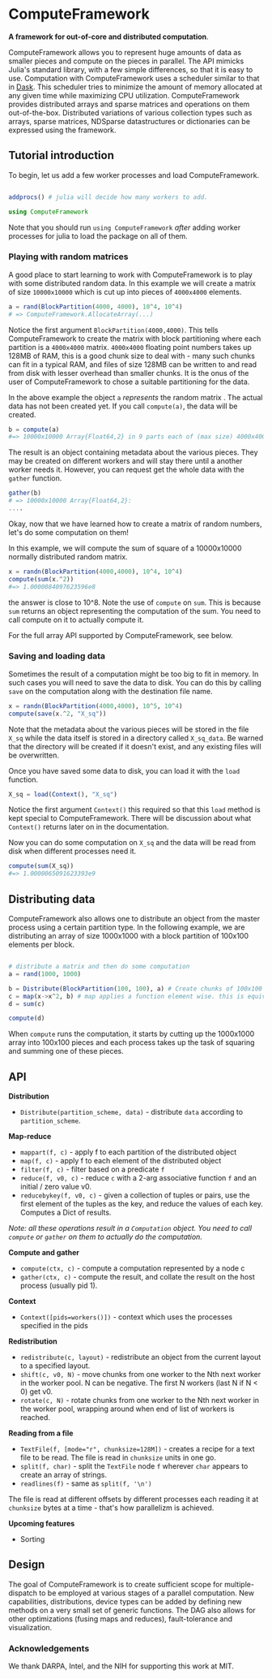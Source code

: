 # ComputeFramework

**A framework for out-of-core and distributed computation**.

ComputeFramework allows you to represent huge amounts of data as smaller pieces and compute on the pieces in parallel. The API mimicks Julia's standard library, with a few simple differences, so that it is easy to use. Computation with ComputeFramework uses a scheduler similar to that in [Dask](http://dask.pydata.org/en/latest/). This scheduler tries to minimize the amount of memory allocated at any given time while maximizing CPU utilization. ComputeFramework provides distributed arrays and sparse matrices and operations on them out-of-the-box. Distributed variations of various collection types such as arrays, sparse matrices, NDSparse datastructures or dictionaries can be expressed using the framework.

## Tutorial introduction

To begin, let us add a few worker processes and load ComputeFramework.

```julia

addprocs() # julia will decide how many workers to add.

using ComputeFramework
```
Note that you should run `using ComputeFramework` *after* adding
worker processes for julia to load the package on all of them.

### Playing with random matrices

A good place to start learning to work with ComputeFramework is to play with some distributed random data.
In this example we will create a matrix of size `10000x10000` which is cut up into pieces of `4000x4000` elements. 

```julia
a = rand(BlockPartition(4000, 4000), 10^4, 10^4)
# => ComputeFramework.AllocateArray(...)
```

Notice the first argument `BlockPartition(4000,4000)`. This tells ComputeFramework to create the matrix with block partitioning where each partition is a `4000x4000` matrix. `4000x4000` floating point numbers takes up 128MB of RAM, this is a good chunk size to deal with - many such chunks can fit in a typical RAM, and files of size 128MB can be written to and read from disk with lesser overhead than smaller chunks. It is the onus of the user of ComputeFramework to chose a suitable partitioning for the data.

In the above example the object `a` *represents* the random matrix . The actual data has not been created yet. If you call `compute(a)`, the data will be created.

```julia
b = compute(a)
#=> 10000x10000 Array{Float64,2} in 9 parts each of (max size) 4000x4000
```

The result is an object containing metadata about the various pieces. They may be created on different workers and will stay there until a another worker needs it. However, you can request get the whole data with the `gather` function.

```julia
gather(b)
# => 10000x10000 Array{Float64,2}:
....
```

Okay, now that we have learned how to create a matrix of random numbers, let's do some computation on them!

In this example, we will compute the sum of square of a 10000x10000 normally distributed random matrix.

```julia
x = randn(BlockPartition(4000,4000), 10^4, 10^4)
compute(sum(x.^2))
#=> 1.0000084097623596e8
```
the answer is close to 10^8. Note the use of `compute` on `sum`. This is because `sum` returns an object representing the computation of the sum. You need to call compute on it to actually compute it.

For the full array API supported by ComputeFramework, see below.

### Saving and loading data

Sometimes the result of a computation might be too big to fit in memory. In such cases you will need to save the data to disk. You can do this by calling `save` on the computation along with the destination file name.

```julia
x = randn(BlockPartition(4000,4000), 10^5, 10^4)
compute(save(x.^2, "X_sq"))
```

Note that the metadata about the various pieces will be stored in the file `X_sq` while the data itself is stored in a directory called `X_sq_data`. Be warned that the directory will be created if it doesn't exist, and any existing files will be overwritten.

Once you have saved some data to disk, you can load it with the `load` function.

```julia
X_sq = load(Context(), "X_sq")
```

Notice the first argument `Context()` this required so that this `load` method is kept special to ComputeFramework. There will be discussion about what `Context()` returns later on in the documentation.

Now you can do some computation on `X_sq` and the data will be read from disk when different processes need it.

```julia
compute(sum(X_sq))
#=> 1.0000065091623393e9
```

## Distributing data

ComputeFramework also allows one to distribute an object from the master process using a certain partition type. In the following example, we are distributing an array of size 1000x1000 with a block partition of 100x100 elements per block.

```julia

# distribute a matrix and then do some computation
a = rand(1000, 1000)

b = Distribute(BlockPartition(100, 100), a) # Create chunks of 100x100 submatrices
c = map(x->x^2, b) # map applies a function element wise. this is equivalent to b.^2
d = sum(c)

compute(d)
```

When `compute` runs the computation, it starts by cutting up the 1000x1000 array into 100x100 pieces and each process takes up the task of squaring and summing one of these pieces.

## API

**Distribution**

- `Distribute(partition_scheme, data)` - distribute `data` according to `partition_scheme`.

**Map-reduce**

- `mappart(f, c)` - apply f to each partition of the distributed object
- `map(f, c)` - apply f to each element of the distributed object
- `filter(f, c)` - filter based on a predicate `f`
- `reduce(f, v0, c)` - reduce `c` with a 2-arg associative function `f` and an initial / zero value v0.
- `reducebykey(f, v0, c)` - given a collection of tuples or pairs, use the first element of the tuples as the key, and reduce the values of each key. Computes a Dict of results.

*Note: all these operations result in a `Computation` object. You need to call `compute` or `gather` on them to actually do the computation.*

**Compute and gather**

- `compute(ctx, c)` - compute a computation represented by a node c
- `gather(ctx, c)` - compute the result, and collate the result on the host process (usually pid 1).

**Context**

- `Context([pids=workers()])` - context which uses the processes specified in the pids

**Redistribution**
- `redistribute(c, layout)` - redistribute an object from the current layout to a specified layout.
- `shift(c, v0, N)` - move chunks from one worker to the Nth next worker in the worker pool. N can be negative. The first N workers (last N if N < 0) get v0.
- `rotate(c, N)` - rotate chunks from one worker to the Nth next worker in the worker pool, wrapping around when end of list of workers is reached.

**Reading from a file**

- `TextFile(f, [mode="r", chunksize=128M])` - creates a recipe for a text file to be read. The file is read in `chunksize` units in one go.
- `split(f, char)` - split the `TextFile` node `f` wherever `char` appears to create an array of strings.
- `readlines(f)` - same as `split(f, '\n')`

The file is read at different offsets by different processes each reading it at `chunksize` bytes at a time - that's how parallelizm is achieved.

**Upcoming features**
- Sorting

## Design

The goal of ComputeFramework is to create sufficient scope for multiple-dispatch to be employed at various stages of a parallel computation. New capabilities, distributions, device types can be added by defining new methods on a very small set of generic functions. The DAG also allows for other optimizations (fusing maps and reduces), fault-tolerance and visualization.

### Acknowledgements

We thank DARPA, Intel, and the NIH for supporting this work at MIT.
